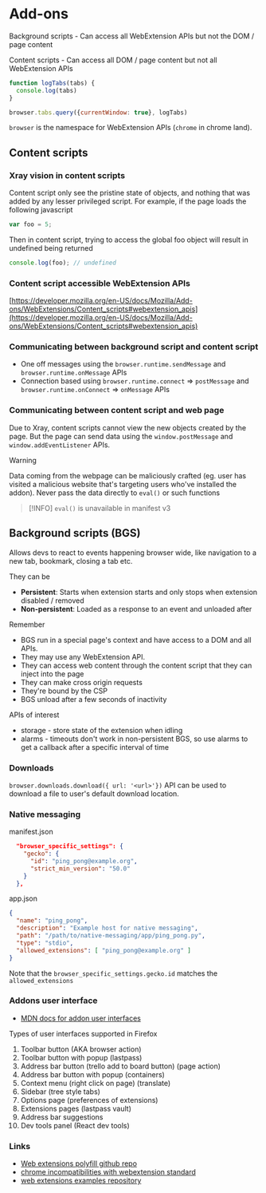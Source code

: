 # Add-ons

Background scripts - Can access all WebExtension APIs but not the DOM / page content

Content scripts - Can access all DOM / page content but not all WebExtension APIs

```js
function logTabs(tabs) {
  console.log(tabs)
}

browser.tabs.query({currentWindow: true}, logTabs)
```

`browser` is the namespace for WebExtension APIs (`chrome` in chrome land).

## Content scripts

### Xray vision in content scripts

Content script only see the pristine state of objects, and nothing that was added by any lesser privileged script. For example, if the page loads the following javascript

```js
var foo = 5;
```

Then in content script, trying to access the global foo object will result in undefined being returned

```js
console.log(foo); // undefined
```

### Content script accessible WebExtension APIs
[https://developer.mozilla.org/en-US/docs/Mozilla/Add-ons/WebExtensions/Content_scripts#webextension_apis](https://developer.mozilla.org/en-US/docs/Mozilla/Add-ons/WebExtensions/Content_scripts#webextension_apis)


### Communicating between **background script** and **content script**
- One off messages using the `browser.runtime.sendMessage` and `browser.runtime.onMessage` APIs
- Connection based using `browser.runtime.connect` => `postMessage` and `browser.runtime.onConnect` => `onMessage` APIs

### Communicating between content script and web page
Due to Xray, content scripts cannot view the new objects created by the page. But the page can send data using the `window.postMessage` and `window.addEventListener` APIs.

> [!WARNING]
> Data coming from the webpage can be maliciously crafted (eg. user has visited a malicious website that's targeting users who've installed the addon). Never pass the data directly to `eval()` or such functions

> [!INFO]
`eval()` is unavailable in manifest v3

## Background scripts (BGS)
Allows devs to react to events happening browser wide, like navigation to a new tab, bookmark, closing a tab etc.

They can be
- **Persistent**: Starts when extension starts and only stops when extension disabled / removed
- **Non-persistent**: Loaded as a response to an event and unloaded after

Remember
- BGS run in a special page's context and have access to a DOM and all APIs.
- They may use any WebExtension API. 
- They can access web content through the content script that they can inject into the page
- They can make cross origin requests
- They're bound by the CSP
- BGS unload after a few seconds of inactivity

APIs of interest
- storage - store state of the extension when idling
- alarms - timeouts don't work in non-persistent BGS, so use alarms to get a callback after a specific interval of time

### Downloads

`browser.downloads.download({ url: '<url>'})` API can be used to download a file to user's default download location.

### Native messaging

manifest.json
```json
  "browser_specific_settings": {
    "gecko": {
      "id": "ping_pong@example.org",
      "strict_min_version": "50.0"
    }
  },
```

app.json
```json
{
  "name": "ping_pong",
  "description": "Example host for native messaging",
  "path": "/path/to/native-messaging/app/ping_pong.py",
  "type": "stdio",
  "allowed_extensions": [ "ping_pong@example.org" ]
}
```

Note that the `browser_specific_settings.gecko.id` matches the `allowed_extensions`

### Addons user interface
- [MDN docs for addon user interfaces](https://developer.mozilla.org/en-US/docs/Mozilla/Add-ons/WebExtensions/user_interface)

Types of user interfaces supported in Firefox
1. Toolbar button (AKA browser action)
2. Toolbar button with popup (lastpass)
3. Address bar button (trello add to board button) (page action)
4. Address bar button with popup (containers)
5. Context menu (right click on page) (translate)
6. Sidebar (tree style tabs)
7. Options page (preferences of extensions)
8. Extensions pages (lastpass vault)
9. Address bar suggestions
10. Dev tools panel (React dev tools)

### Links
- [Web extensions polyfill github repo](https://github.com/mozilla/webextension-polyfill)
- [chrome incompatibilities with webextension standard](https://developer.mozilla.org/en-US/docs/Mozilla/Add-ons/WebExtensions/Chrome_incompatibilities)
- [web extensions examples repository](https://github.com/mdn/webextensions-examples)
